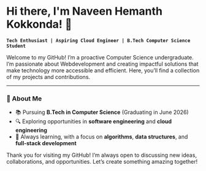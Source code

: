 
# Hi there, I'm Naveen Hemanth Kokkonda! 👋

**`Tech Enthusiast | Aspiring Cloud Engineer | B.Tech Computer Science Student`**

Welcome to my GitHub! I’m a proactive Computer Science undergraduate. I’m passionate about Webdevelopment and creating impactful solutions that make technology more accessible and efficient. Here, you’ll find a collection of my projects and contributions.

---

### 🌟 About Me
- 📚 Pursuing **B.Tech in Computer Science** (Graduating in June 2026)
- 🔍 Exploring opportunities in **software engineering** and **cloud engineering**
- 🌱 Always learning, with a focus on **algorithms**, **data structures**, and **full-stack development**


Thank you for visiting my GitHub! I’m always open to discussing new ideas, collaborations, and opportunities. Let’s create something amazing together!



